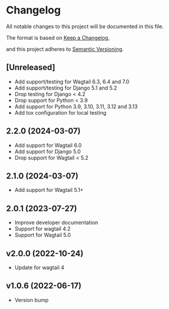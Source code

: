 # Changelog

All notable changes to this project will be documented in this file.

The format is based on [Keep a Changelog](https://keepachangelog.com/en/1.0.0/),

and this project adheres to [Semantic Versioning](https://semver.org/spec/v2.0.0.html).

## [Unreleased]

- Add support/testing for Wagtail 6.3, 6.4 and 7.0
- Add support/testing for Django 5.1 and 5.2
- Drop testing for Django < 4.2
- Drop support for Python < 3.9
- Add support for Python 3.9, 3.10, 3.11, 3.12 and 3.13
- Add tox configuration for local testing

## 2.2.0 (2024-03-07)

- Add support for Wagtail 6.0
- Add support for Django 5.0
- Drop support for Wagtail < 5.2

## 2.1.0 (2024-03-07)

- Add support for Wagtail 5.1+

## 2.0.1 (2023-07-27)

- Improve developer documentation
- Support for wagtail 4.2
- Support for Wagtail 5.0

## v2.0.0 (2022-10-24)

- Update for wagtail 4

## v1.0.6 (2022-06-17)

- Version bump
